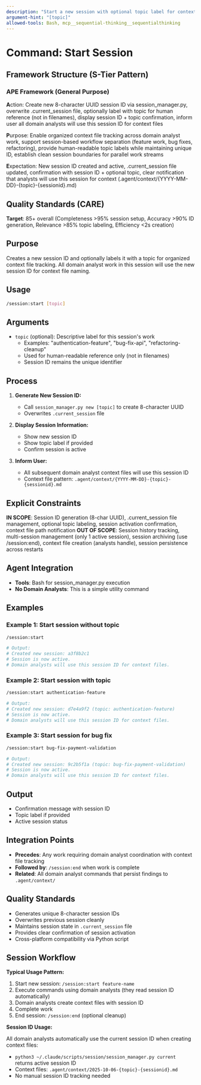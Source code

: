 ```yaml
---
description: "Start a new session with optional topic label for context file organization"
argument-hint: "[topic]"
allowed-tools: Bash, mcp__sequential-thinking__sequentialthinking
---
```


# Command: Start Session

## Framework Structure (S-Tier Pattern)

### APE Framework (General Purpose)

**A**ction: Create new 8-character UUID session ID via session_manager.py, overwrite .current_session file, optionally label with topic for human reference (not in filenames), display session ID + topic confirmation, inform user all domain analysts will use this session ID for context files

**P**urpose: Enable organized context file tracking across domain analyst work, support session-based workflow separation (feature work, bug fixes, refactoring), provide human-readable topic labels while maintaining unique ID, establish clean session boundaries for parallel work streams

**E**xpectation: New session ID created and active, .current_session file updated, confirmation with session ID + optional topic, clear notification that analysts will use this session for context (.agent/context/{YYYY-MM-DD}-{topic}-{sessionid}.md)

## Quality Standards (CARE)

**Target**: 85+ overall (Completeness >95% session setup, Accuracy >90% ID generation, Relevance >85% topic labeling, Efficiency <2s creation)

## Purpose

Creates a new session ID and optionally labels it with a topic for organized context file tracking. All domain analyst work in this session will use the new session ID for context file naming.

## Usage

```bash
/session:start [topic]
```

## Arguments

- `topic` (optional): Descriptive label for this session's work
  - Examples: "authentication-feature", "bug-fix-api", "refactoring-cleanup"
  - Used for human-readable reference only (not in filenames)
  - Session ID remains the unique identifier

## Process

1. **Generate New Session ID:**
   - Call `session_manager.py new [topic]` to create 8-character UUID
   - Overwrites `.current_session` file

2. **Display Session Information:**
   - Show new session ID
   - Show topic label if provided
   - Confirm session is active

3. **Inform User:**
   - All subsequent domain analyst context files will use this session ID
   - Context file pattern: `.agent/context/{YYYY-MM-DD}-{topic}-{sessionid}.md`

## Explicit Constraints

**IN SCOPE**: Session ID generation (8-char UUID), .current_session file management, optional topic labeling, session activation confirmation, context file path notification
**OUT OF SCOPE**: Session history tracking, multi-session management (only 1 active session), session archiving (use /session:end), context file creation (analysts handle), session persistence across restarts

## Agent Integration

- **Tools**: Bash for session_manager.py execution
- **No Domain Analysts**: This is a simple utility command

## Examples

### Example 1: Start session without topic

```bash
/session:start

# Output:
# Created new session: a3f8b2c1
# Session is now active.
# Domain analysts will use this session ID for context files.
```

### Example 2: Start session with topic

```bash
/session:start authentication-feature

# Output:
# Created new session: d7e4a9f2 (topic: authentication-feature)
# Session is now active.
# Domain analysts will use this session ID for context files.
```

### Example 3: Start session for bug fix

```bash
/session:start bug-fix-payment-validation

# Output:
# Created new session: 9c2b5f1a (topic: bug-fix-payment-validation)
# Session is now active.
# Domain analysts will use this session ID for context files.
```

## Output

- Confirmation message with session ID
- Topic label if provided
- Active session status

## Integration Points

- **Precedes**: Any work requiring domain analyst coordination with context file tracking
- **Followed by**: `/session:end` when work is complete
- **Related**: All domain analyst commands that persist findings to `.agent/context/`

## Quality Standards

- Generates unique 8-character session IDs
- Overwrites previous session cleanly
- Maintains session state in `.current_session` file
- Provides clear confirmation of session activation
- Cross-platform compatibility via Python script

## Session Workflow

**Typical Usage Pattern:**

1. Start new session: `/session:start feature-name`
2. Execute commands using domain analysts (they read session ID automatically)
3. Domain analysts create context files with session ID
4. Complete work
5. End session: `/session:end` (optional cleanup)

**Session ID Usage:**

All domain analysts automatically use the current session ID when creating context files:

- `python3 ~/.claude/scripts/session/session_manager.py current` returns active session ID
- Context files: `.agent/context/2025-10-06-{topic}-{sessionid}.md`
- No manual session ID tracking needed

